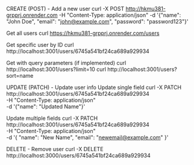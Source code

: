 CREATE (POST) - Add a new user
curl -X POST http://hkmu381-grpprj.onrender.com -H "Content-Type: application/json" -d '{"name": "John Doe", "email": "john@example.com", "password": "password123"}'


Get all users
curl https://hkmu381-grpprj.onrender.com/users

Get specific user by ID
curl http://localhost:3001/users/6745a541bf24ca689a929934

Get with query parameters (if implemented)
curl http://localhost:3001/users?limit=10
curl http://localhost:3001/users?sort=name

UPDATE (PATCH) - Update user info
Update single field
curl -X PATCH http://localhost:3001/users/6745a541bf24ca689a929934 \
-H "Content-Type: application/json" \
-d '{"name": "Updated Name"}'

Update multiple fields
curl -X PATCH http://localhost:3001/users/6745a541bf24ca689a929934 \
-H "Content-Type: application/json" \
-d '{
    "name": "New Name",
    "email": "newemail@example.com"
}'

DELETE - Remove user
curl -X DELETE http://localhost:3000/users/6745a541bf24ca689a929934
